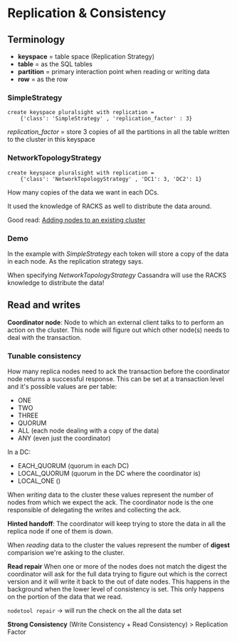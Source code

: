 # Replication & Consistency

## Terminology

* **keyspace** = table space (Replication Strategy)
* **table** = as the SQL tables
* **partition** = primary interaction point when reading or writing data
* **row** = as the row

### SimpleStrategy

```cql
create keyspace pluralsight with replication = 
    {'class': 'SimpleStrategy' , 'replication_factor' : 3}
```

_replication_factor_ = store 3 copies of all the partitions in all the table written to the cluster in this keyspace

### NetworkTopologyStrategy

```cql
create keyspace pluralsight with replication = 
    {'class': 'NetworkTopologyStrategy' , 'DC1': 3, 'DC2': 1}
```

How many copies of the data we want in each DCs.

It used the knowledge of RACKS as well to distribute the data around.

Good read: [Adding nodes to an existing cluster](https://docs.datastax.com/en/cassandra/2.1/cassandra/operations/ops_add_node_to_cluster_t.html)

### Demo

In the example with _SimpleStrategy_ each token will store a copy of the data in each node. As the replication strategy says.

When specifying _NetworkTopologyStrategy_ Cassandra will use the RACKS knowledge to distribute the data!

## Read and writes

**Coordinator node**: Node to which an external client talks to to perform an action on the cluster. This node will figure out which other node(s)
needs to deal with the transaction.

### Tunable consistency

How many replica nodes need to ack the transaction before the coordinator node returns a successful response.
This can be set at a transaction level and it's possible values are per table:
- ONE
- TWO
- THREE
- QUORUM
- ALL (each node dealing with a copy of the data)
- ANY (even just the coordinator)

In a DC:

- EACH_QUORUM (quorum in each DC)
- LOCAL_QUORUM (quorum in the DC where the coordinator is)
- LOCAL_ONE ()

When *writing* data to the cluster these values represent the number of nodes from which we expect the ack. The coordinator node
is the one responsible of delegating the writes and collecting the ack. 

**Hinted handoff**: The coordinator will keep trying to store the data in all the replica node if one of them is down.

When *reading* data to the cluster the values represent the number of **digest** comparision we're asking to the cluster.

**Read repair** When one or more of the nodes does not match the digest the coordinator will ask for the full data
trying to figure out which is the correct version and it will write it back to the out of date nodes. This happens in the
background when the lower level of consistency is set. This only happens on the portion of the data that we read.
 
`nodetool repair` -> will run the check on the all the data set
 
**Strong Consistency**
(Write Consistency + Read Consistency) > Replication Factor 
 
 

